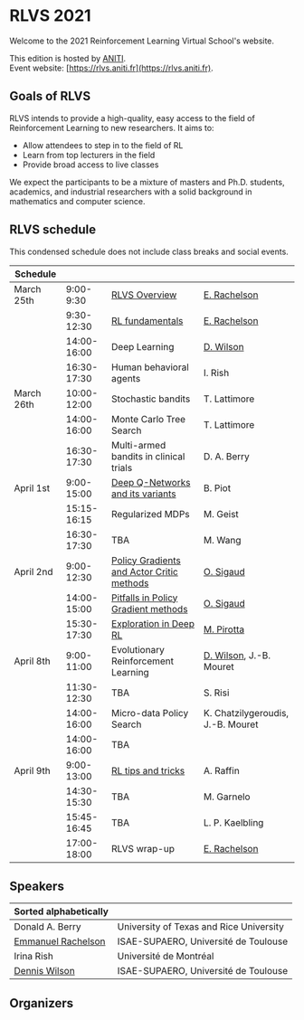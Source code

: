 # RLVS 2021

Welcome to the 2021 Reinforcement Learning Virtual School's website.

This edition is hosted by [ANITI](https://www.aniti.fr).  
Event website: [https://rlvs.aniti.fr](https://rlvs.aniti.fr).

## Goals of RLVS

RLVS intends to provide a high-quality, easy access to the field of Reinforcement Learning to new researchers. It aims to:  
- Allow attendees to step in to the field of RL
- Learn from top lecturers in the field
- Provide broad access to live classes 

We expect the participants to be a mixture of masters and Ph.D. students, academics, and industrial researchers with a solid background in mathematics and computer science.

## RLVS schedule

This condensed schedule does not include class breaks and social events.

Schedule | | | |
| --- | --- | --- | --- |
| March 25th | 9:00-9:30   | [RLVS Overview](rlvs-overview.md) | [E. Rachelson](emmanuel-rachelson.md) |
|            | 9:30-12:30  | [RL fundamentals](rl-fundamentals.md) | [E. Rachelson](emmanuel-rachelson.md) |
|            | 14:00-16:00 | Deep Learning | [D. Wilson](dennis-wilson.md) |
|            | 16:30-17:30 | Human behavioral agents | I. Rish |
| March 26th | 10:00-12:00 | Stochastic bandits | T. Lattimore |
|            | 14:00-16:00 | Monte Carlo Tree Search | T. Lattimore |
|            | 16:30-17:30 | Multi-armed bandits in clinical trials | D. A. Berry |
| April 1st  | 9:00-15:00  | [Deep Q-Networks and its variants](dqn.md) | B. Piot |
|            | 15:15-16:15 | Regularized MDPs | M. Geist |
|            | 16:30-17:30 | TBA | M. Wang |
| April 2nd  | 9:00-12:30  | [Policy Gradients and Actor Critic methods](pg.md) | [O. Sigaud](olivier-sigaud.md) |
|            | 14:00-15:00 | [Pitfalls in Policy Gradient methods](pg-pitfalls.md) | [O. Sigaud](olivier-sigaud.md) |
|            | 15:30-17:30 | [Exploration in Deep RL](exploration.md) | [M. Pirotta](matteo-pirotta.md) |
| April 8th  | 9:00-11:00  | Evolutionary Reinforcement Learning | [D. Wilson](dennis-wilson.md), J.-B. Mouret |
|            | 11:30-12:30 | TBA | S. Risi |
|            | 14:00-16:00 | Micro-data Policy Search | K. Chatzilygeroudis, J.-B. Mouret |
|            | 14:00-16:00 | TBA |  |
| April 9th  | 9:00-13:00  | [RL tips and tricks](tips-and-tricks.md) | A. Raffin |
|            | 14:30-15:30 | TBA | M. Garnelo |
|            | 15:45-16:45 | TBA | L. P. Kaelbling |
|            | 17:00-18:00 | RLVS wrap-up | [E. Rachelson](emmanuel-rachelson.md) |

## Speakers

| Sorted alphabetically | |
| --- | --- |
| Donald A. Berry    | University of Texas and Rice University |
| [Emmanuel Rachelson](emmanuel-rachelson.md) | ISAE-SUPAERO, Université de Toulouse |
| Irina Rish | Université de Montréal |
| [Dennis Wilson](dennis-wilson.md) | ISAE-SUPAERO, Université de Toulouse |

## Organizers


